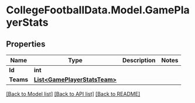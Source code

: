 # CollegeFootballData.Model.GamePlayerStats

## Properties

Name | Type | Description | Notes
------------ | ------------- | ------------- | -------------
**Id** | **int** |  | 
**Teams** | [**List&lt;GamePlayerStatsTeam&gt;**](GamePlayerStatsTeam.md) |  | 

[[Back to Model list]](../README.md#documentation-for-models) [[Back to API list]](../README.md#documentation-for-api-endpoints) [[Back to README]](../README.md)

